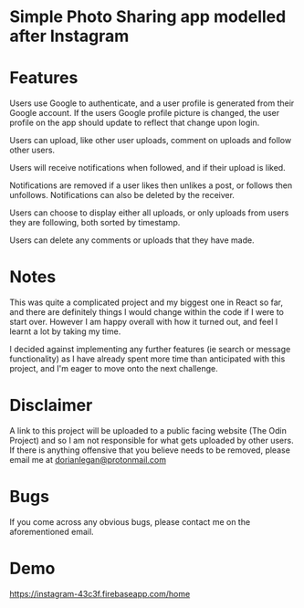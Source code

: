 # Simple Photo Sharing app modelled after Instagram

# Features

Users use Google to authenticate, and a user profile is generated from their Google account. If the users Google profile picture is changed, the user profile on the app should update to reflect that change upon login.

Users can upload, like other user uploads, comment on uploads and follow other users.

Users will receive notifications when followed, and if their upload is liked.

Notifications are removed if a user likes then unlikes a post, or follows then unfollows. Notifications can also be deleted by the receiver.

Users can choose to display either all uploads, or only uploads from users they are following, both sorted by timestamp.

Users can delete any comments or uploads that they have made.

# Notes

This was quite a complicated project and my biggest one in React so far, and there are definitely things I would change within the code if I were to start over. However I am happy overall with how it turned out, and feel I learnt a lot by taking my time.

I decided against implementing any further features (ie search or message functionality) as I have already spent more time than anticipated with this project, and I'm eager to move onto the next challenge.

# Disclaimer

A link to this project will be uploaded to a public facing website (The Odin Project) and so I am not responsible for what gets uploaded by other users. If there is anything offensive that you believe needs to be removed, please email me at dorianlegan@protonmail.com

# Bugs

If you come across any obvious bugs, please contact me on the aforementioned email.

# Demo

https://instagram-43c3f.firebaseapp.com/home
